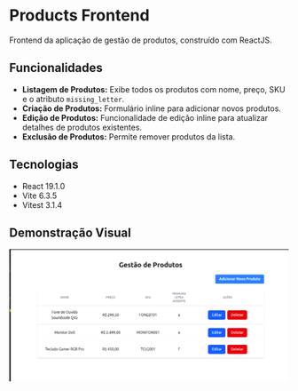 # Products Frontend

Frontend da aplicação de gestão de produtos, construído com ReactJS.

## Funcionalidades

* **Listagem de Produtos:** Exibe todos os produtos com nome, preço, SKU e o atributo `missing_letter`.
* **Criação de Produtos:** Formulário inline para adicionar novos produtos.
* **Edição de Produtos:** Funcionalidade de edição inline para atualizar detalhes de produtos existentes.
* **Exclusão de Produtos:** Permite remover produtos da lista.

## Tecnologias

* React 19.1.0
* Vite 6.3.5
* Vitest 3.1.4

## Demonstração Visual

![alt text](image.png)
